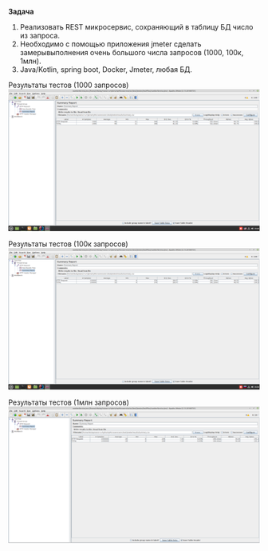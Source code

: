**Задача**
1. Реализовать REST микросервис, сохраняющий в таблицу БД число из запроса.
2. Необходимо с помощью приложения jmeter сделать замерывыполнения очень большого числа запросов (1000, 100к, 1млн).
3. Java/Kotlin, spring boot, Docker, Jmeter, любая БД. 

Результаты тестов (1000 запросов)
![img.png](img.png)

Результаты тестов (100к запросов)
![img_1.png](img_1.png)

Результаты тестов (1млн запросов)
![img_2.png](img_2.png)
